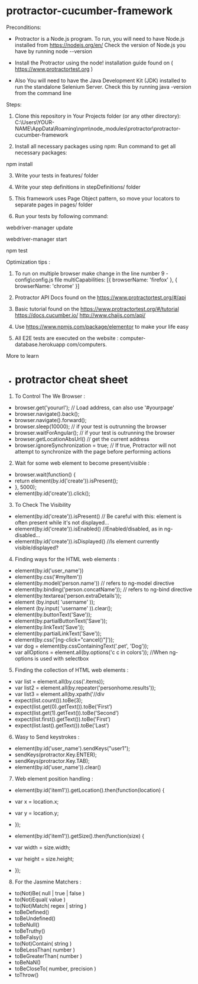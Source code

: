 # protractor-cucumber-framework

Preconditions:
- Protractor is a Node.js program. To run, you will need to have Node.js installed from https://nodejs.org/en/ Check the version of Node.js you have by running node --version

- Install the Protractor using the node! installation guide found on ( https://www.protractortest.org )

- Also You will need to have the Java Development Kit (JDK) installed to run the standalone Selenium Server. Check this by running java -version from the command line

Steps:
1. Clone this repository in Your Projects folder (or any other directory): 
C:\Users\YOUR-NAME\AppData\Roaming\npm\node_modules\protractor\protractor-cucumber-framework

2. Install all necessary packages using npm: Run command to get all necessary packages: 

npm install

3. Write your tests in features/ folder

4. Write your step definitions in stepDefinitions/ folder

5. This framework uses Page Object pattern, so move your locators to separate pages in pages/ folder

6. Run your tests by following command:
 
webdriver-manager update

webdriver-manager start

npm test


Optimization tips :
1) To run on multiple browser make change in the line number 9 - config\config.js file
  multiCapabilities: [{
  browserName: 'firefox'
  }, {
  browserName: 'chrome'  }]
  
2) Protractor API Docs found on the https://www.protractortest.org/#/api

3) Basic tutorial found on the 
https://www.protractortest.org/#/tutorial
https://docs.cucumber.io/
http://www.chaijs.com/api/

4) Use https://www.npmjs.com/package/elementor to make your life easy

5) All E2E tests are executed on the website : computer-database.herokuapp com/computers.


More to learn
- # protractor cheat sheet

1) To Control The We Browser :

- browser.get('yoururl'); // Load address, can also use '#yourpage'
- browser.navigate().back();
- browser.navigate().forward();
- browser.sleep(10000); // if your test is outrunning the browser
- browser.waitForAngular(); // if your test is outrunning the browser
- browser.getLocationAbsUrl() // get the current address
- browser.ignoreSynchronization = true; // If true, Protractor will not attempt to synchronize with the page before performing actions

2) Wait for some web element to become present/visible  :

- browser.wait(function() {
-    return element(by.id('create')).isPresent();
- }, 5000);
- element(by.id('create')).click();

3) To Check The Visibility
- element(by.id('create')).isPresent() // Be careful with this: element is often present while it's not displayed...
- element(by.id('create')).isEnabled() //Enabled/disabled, as in ng-disabled...
- element(by.id('create')).isDisplayed() //Is element currently visible/displayed?

4) Finding ways for the HTML web elements  :

- element(by.id('user_name'))
- element(by.css('#myItem'))
- element(by.model('person.name')) // refers to ng-model directive
- element(by.binding('person.concatName')); // refers to ng-bind directive
- element(by.textarea('person.extraDetails'));
- element (by.input( 'username' ));
- element (by.input( 'username' )).clear();
- element(by.buttonText('Save'));
- element(by.partialButtonText('Save'));
- element(by.linkText('Save'));
- element(by.partialLinkText('Save'));
- element(by.css('[ng-click="cancel()"]')); 
- var dog = element(by.cssContainingText('.pet', 'Dog'));
- var allOptions = element.all(by.options('c c in colors')); //When ng-options is used with selectbox

5) Finding the collection of HTML web elements :

- var list = element.all(by.css('.items));
- var list2 = element.all(by.repeater('personhome.results'));
- var list3 = element.all(by.xpath('//div
- expect(list.count()).toBe(3);
- expect(list.get(0).getText()).toBe('First’)
- expect(list.get(1).getText()).toBe('Second’)
- expect(list.first().getText()).toBe('First’)
- expect(list.last().getText()).toBe('Last’)

6) Wasy to Send keystrokes :

- element(by.id('user_name').sendKeys("user1");
- sendKeys(protractor.Key.ENTER);
- sendKeys(protractor.Key.TAB);
- element(by.id('user_name')).clear()

7) Web element position handling :

- element(by.id('item1')).getLocation().then(function(location) {
-   var x = location.x;
-   var y = location.y;
- });

- element(by.id('item1')).getSize().then(function(size) {
-   var width = size.width;
-   var height = size.height;
- });

8) For the Jasmine Matchers :

- to(N­ot)­Be( null | true | false )
- to(N­ot)­Equ­al( value )
- to(N­ot)­Mat­ch( regex | string )
- toBe­Def­ine­d()
- toBe­Und­efi­ned()
- toBe­Nul­l()
- toBe­Tru­thy()
- toBe­Fal­sy()
- to(N­ot)­Con­tain( string )
- toBe­Les­sTh­an( number )
- toBe­Gre­ate­rTh­an( number )
- toBe­NaN()
- toBe­Clo­seTo( number, precision )
- toTh­row()




